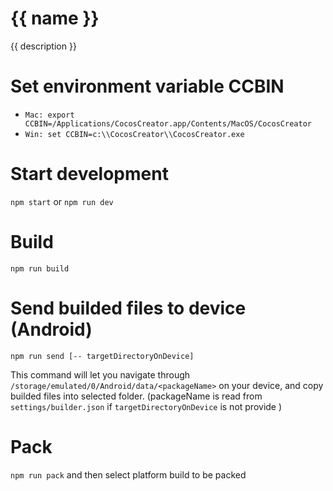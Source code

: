 # {{ name }}

{{ description }}

# Set environment variable CCBIN

- `Mac: export CCBIN=/Applications/CocosCreator.app/Contents/MacOS/CocosCreator`
- `Win: set CCBIN=c:\\CocosCreator\\CocosCreator.exe`

# Start development

`npm start` or `npm run dev`

# Build

`npm run build`

# Send builded files to device (Android)

`npm run send [-- targetDirectoryOnDevice]`

This command will let you navigate through `/storage/emulated/0/Android/data/<packageName>` on your device,
and copy builded files into selected folder. (packageName is read from `settings/builder.json` if `targetDirectoryOnDevice` is not provide )

# Pack

`npm run pack` and then select platform build to be packed